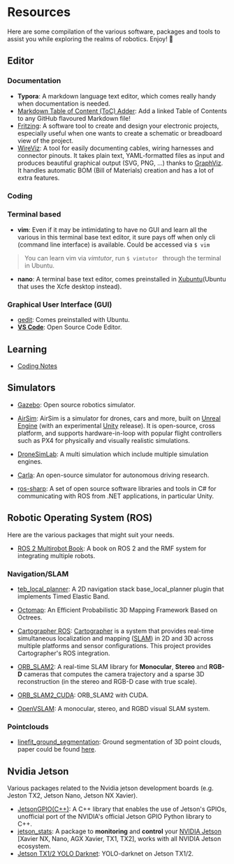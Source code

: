 # Resources

Here are some compilation of the various software, packages and tools to assist you while exploring the realms of robotics. Enjoy!  🍾



## Editor

### Documentation

- **Typora**: A markdown language text editor, which comes really handy when documentation is needed.
- [Markdown Table of Content (ToC) Adder](https://github.com/methylDragon/markdown-linked-toc-adder): Add a linked Table of Contents to any GitHub flavoured Markdown file!
- [Fritzing](https://github.com/fritzing/fritzing-app/releases): A software tool to create and design your electronic projects, especially useful when one wants to create a schematic or breadboard view of the project.
- [WireViz](https://github.com/formatc1702/WireViz): A tool for easily documenting cables, wiring harnesses and  connector pinouts. It takes plain text, YAML-formatted files as input  and produces beautiful graphical output (SVG, PNG, ...) thanks to [GraphViz](https://www.graphviz.org/). It handles automatic BOM (Bill of Materials) creation and has a lot of extra features.



### Coding

### Terminal based

- **vim**: Even if it may be intimidating to have no GUI and learn all the various in this terminal base text editor, it sure pays off when only cli (command line interface) is available. Could be accessed via `$ vim` 

> You can learn vim via *vimtutor*, run `$ vimtutor ` through the terminal in Ubuntu.

- **nano**: A terminal base text editor, comes preinstalled in [Xubuntu](https://xubuntu.org/)(Ubuntu that uses the Xcfe desktop instead).

### Graphical User Interface (GUI)

- [gedit](https://wiki.gnome.org/Apps/Gedit): Comes preinstalled with Ubuntu.
- **[VS Code](https://code.visualstudio.com/)**: Open Source Code Editor.



## Learning

- [Coding Notes](https://github.com/methylDragon/coding-notes)



## Simulators

- [Gazebo](http://gazebosim.org/): Open source robotics simulator.

- [AirSim](https://github.com/Microsoft/AirSim): AirSim is a simulator for drones, cars and more, built on [Unreal Engine](https://www.unrealengine.com/) (with an experimental [Unity](https://unity3d.com/) release). It is open-source, cross platform, and supports hardware-in-loop with popular flight controllers such as PX4 for physically and visually realistic simulations.

- [DroneSimLab](https://github.com/orig74/DroneSimLab): A multi simulation which include multiple simulation engines.
- [Carla](https://github.com/carla-simulator/carla): An open-source simulator for autonomous driving research. 

- [ros-sharp](https://github.com/siemens/ros-sharp): A set of open source software libraries and tools in C# for communicating with ROS from .NET applications, in particular Unity.



## Robotic Operating System (ROS)

Here are the various packages that might suit your needs.

- [ROS 2 Multirobot Book](https://github.com/osrf/ros2multirobotbook): A book on ROS 2 and the RMF system for integrating multiple robots.

### Navigation/SLAM

- [teb_local_planner](http://wiki.ros.org/action/fullsearch/teb_local_planner?action=fullsearch&context=180&value=linkto%3A"teb_local_planner"): A 2D navigation stack base_local_planner plugin that implements Timed Elastic Band.
- [Octomap](https://github.com/OctoMap/octomap): An Efficient Probabilistic 3D Mapping Framework Based on Octrees.
- [Cartographer ROS](https://github.com/cartographer-project/cartographer_ros): [Cartographer](https://github.com/cartographer-project/cartographer) is a system that provides real-time simultaneous localization and mapping ([SLAM](https://en.wikipedia.org/wiki/Simultaneous_localization_and_mapping)) in 2D and 3D across multiple platforms and sensor configurations. This project provides Cartographer's ROS integration.

- [ORB_SLAM2](https://github.com/appliedAI-Initiative/orb_slam_2_ros): A real-time SLAM library for **Monocular**, **Stereo** and **RGB-D** cameras that computes the camera trajectory and a sparse 3D reconstruction (in the stereo and RGB-D case with true scale).

- [ORB_SLAM2_CUDA](https://github.com/thien94/ORB_SLAM2_CUDA): ORB_SLAM2 with CUDA.

- [OpenVSLAM](https://github.com/xdspacelab/openvslam): A monocular, stereo, and RGBD visual SLAM system.

### Pointclouds

- [linefit_ground_segmentation](https://github.com/lorenwel/linefit_ground_segmentation): Ground segmentation of 3D point clouds, paper could be found [here](https://ieeexplore.ieee.org/document/5548059).



## Nvidia Jetson

Various packages related to the Nvidia jetson development boards (e.g. Jeston TX2, Jetson Nano, Jetson NX Xavier).

- [JetsonGPIO(C++)](https://github.com/pjueon/JetsonGPIO): A C++ library that enables the use of Jetson's GPIOs, unofficial port of the NVIDIA's official Jetson GPIO Python library to C++.
- [jetson_stats](https://github.com/rbonghi/jetson_stats): A package to **monitoring** and **control** your [NVIDIA Jetson](http://www.nvidia.com/object/embedded-systems-dev-kits-modules.html) [Xavier NX, Nano, AGX Xavier, TX1, TX2], works with all NVIDIA Jetson ecosystem.
- [Jetson TX1/2 YOLO Darknet](https://github.com/Alro10/YOLO-darknet-on-Jetson-TX2): YOLO-darknet on Jetson TX1/2.